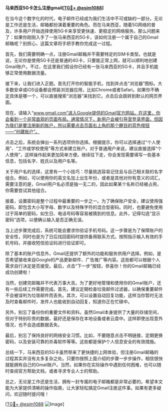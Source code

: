 **马来西亚5G卡怎么注册gmail[[TG💪+ @esim1088](https://t.me/s/esim1088)]**

在当今这个数字化的时代，电子邮件已经成为我们生活中不可或缺的一部分。无论是工作还是生活，邮箱都扮演着重要的角色。而在马来西亚，随着5G网络的普及，许多用户开始选择使用5G卡来享受更快速、更稳定的网络服务。那么问题来了：如果你刚刚入手了一张马来西亚的5G卡，该如何注册一个属于自己的Gmail邮箱呢？别担心，这篇文章将手把手教你完成这一过程。

首先，我们需要明确一点，注册Gmail邮箱并不需要特定的SIM卡类型。也就是说，无论你是使用5G卡还是普通的4G卡，只要能正常上网，就可以顺利地创建Gmail账户。不过，在这里我们假设你已经有一张马来西亚的5G卡，并且手机能够正常使用数据流量。

接下来，让我们进入正题。首先打开你的智能手机，找到并点击“浏览器”图标。大多数安卓或iOS设备都会预装浏览器应用，比如Chrome或者Safari。如果你不确定具体是哪一个，可以直接搜索“浏览器”来找到它。点击后会跳转到默认的网页界面。

现在，请输入“www.gmail.com”进入Google提供的Gmail官方网站。在这里，你会看到一个非常直观的页面布局。通常情况下，新用户会被引导至登录界面，但因为我们是要注册新的账户，所以需要点击页面右上角的那个醒目的蓝色按钮——“创建账户”。

点击之后，系统会弹出一系列选项供你选择。根据提示，你可以选择通过“个人使用”、“工作或学校使用”等方式来建立账户。对于普通用户来说，建议直接选择“个人使用”，这样操作起来更加简单方便。继续往下走，你会发现需要填写一些基本信息，包括名字、姓氏以及用户名等。

关于用户名的选择，这里有一个小技巧：尽量挑选容易记住且与自己相关联的名字组合。例如，可以使用你的英文名加上出生年份，或者是其他对你有意义的词汇。需要注意的是，Gmail用户名必须是独一无二的，因此如果某个名称已经被占用，你需要尝试其他组合。

接着，设置密码是整个过程中最重要的一步之一。为了确保账户安全，建议使用强密码，即包含大小写字母、数字以及特殊字符的混合型密码。同时，也要避免使用过于简单的密码，如生日、电话号码等容易被猜到的信息。此外，记得勾选“显示密码”选项，以便确认输入是否正确无误。

当上述步骤完成后，系统可能会要求你验证手机号码。这一步骤是为了保障账户的安全性，同时也是为了日后找回密码时提供备用联系方式。按照指示输入有效的手机号码，并接收短信验证码进行验证即可。

除了基本的账户信息外，Gmail还提供了额外的功能和服务供用户选择。例如，是否希望接收来自Google的产品更新邮件、广告推广等内容。这些都可以根据个人需求自行决定是否接受。最后，点击“下一步”按钮，恭喜你！你的Gmail邮箱已经成功创建啦！

当然，创建完邮箱并不代表万事大吉。为了更好地管理和使用你的Gmail账户，还有一些后续工作需要完成。首先，建议定期检查垃圾邮件过滤器，以确保重要邮件不会被误判为垃圾邮件而丢失。其次，可以设置自动回复功能，这样当你暂时无法及时查看邮件时，发件人也能收到自动回复，知道你正在忙碌中。

另外，别忘了备份你的重要文件和资料。虽然Gmail本身提供了大量的存储空间，但对于特别珍贵的数据，最好还是保存在本地设备或者云盘中。这样即使出现意外情况，也不会造成数据丢失。

最后，别忘了保持良好的网络安全习惯。比如，不要随意点击不明链接，定期更换密码，以及安装可靠的杀毒软件等等。这些都是保护个人信息安全的有效措施。

总结一下，马来西亚的5G卡虽然带来了更快捷的上网体验，但注册Gmail邮箱的过程其实并没有太多复杂之处。只要你按照上面介绍的步骤一步步操作，相信很快就能拥有自己的Gmail账户。当然，如果你在实际操作中遇到任何困难，也可以随时查阅官方帮助文档，或者寻求专业人士的帮助。

总之，无论是工作还是生活，拥有一封专属的电子邮箱都是非常必要的。希望本文能为大家提供清晰的操作指南，让大家轻松搞定Gmail注册这件事。如果有更多疑问，欢迎随时提问哦！

[[TG💪+ @esim1088](https://t.me/s/esim1088) ![Image](https://i.postimg.cc/4NQfJmqS/Snipaste-2025-05-13-00-14-12.png)]